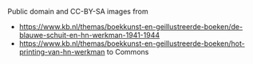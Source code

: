 Public domain and CC-BY-SA images from 

* https://www.kb.nl/themas/boekkunst-en-geillustreerde-boeken/de-blauwe-schuit-en-hn-werkman-1941-1944
* https://www.kb.nl/themas/boekkunst-en-geillustreerde-boeken/hot-printing-van-hn-werkman 
to Commons
